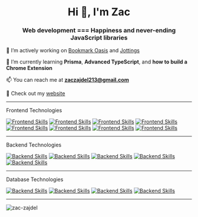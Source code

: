 <h1 align="center">Hi 👋, I'm Zac</h1>
<h3 align="center">Web development === Happiness and never-ending JavaScript libraries</h3>

🔭 I’m actively working on [Bookmark Oasis](https://github.com/Zac-Zajdel/bookmark-oasis) and [Jottings](https://github.com/Zac-Zajdel/jottings)

🌱 I’m currently learning **Prisma**, **Advanced TypeScript**, and **how to build a Chrome Extension**

📫 You can reach me at **zaczajdel213@gmail.com**

🚀 Check out my [website](https://zaczajdel.com)

---

Frontend Technologies

[![Frontend Skills](https://skillicons.dev/icons?i=nextjs)](https://nextjs.org/)
[![Frontend Skills](https://skillicons.dev/icons?i=react)](https://react.dev/)
[![Frontend Skills](https://skillicons.dev/icons?i=nuxt)](https://nuxt.com/)
[![Frontend Skills](https://skillicons.dev/icons?i=vue)](https://vuejs.org/)
[![Frontend Skills](https://skillicons.dev/icons?i=typescript)](https://skillicons.dev)
[![Frontend Skills](https://skillicons.dev/icons?i=html)](https://html.com/)
[![Frontend Skills](https://skillicons.dev/icons?i=css)](https://css-tricks.com/)
[![Frontend Skills](https://skillicons.dev/icons?i=tailwind)](https://tailwindcss.com/)

---

Backend Technologies

[![Backend Skills](https://skillicons.dev/icons?i=laravel)](https://laravel.com/)
[![Backend Skills](https://skillicons.dev/icons?i=nodejs)](https://nodejs.org/en)
[![Backend Skills](https://skillicons.dev/icons?i=express)](https://expressjs.com/)
[![Backend Skills](https://skillicons.dev/icons?i=aws)](https://aws.amazon.com/)
[![Backend Skills](https://skillicons.dev/icons?i=vercel)](https://vercel.com/)

---

Database Technologies

[![Backend Skills](https://skillicons.dev/icons?i=mysql)](https://www.mysql.com/)
[![Backend Skills](https://skillicons.dev/icons?i=planetscale)](https://planetscale.com/)
[![Backend Skills](https://skillicons.dev/icons?i=prisma)](https://www.prisma.io/)
[![Backend Skills](https://skillicons.dev/icons?i=postgres)](https://www.postgresql.org/)

---

<p>
  <img align="center" src="https://github-readme-stats.vercel.app/api/top-langs/?username=zac-zajdel&layout=compact&hide=html" alt="zac-zajdel" />
</p>
<br />

